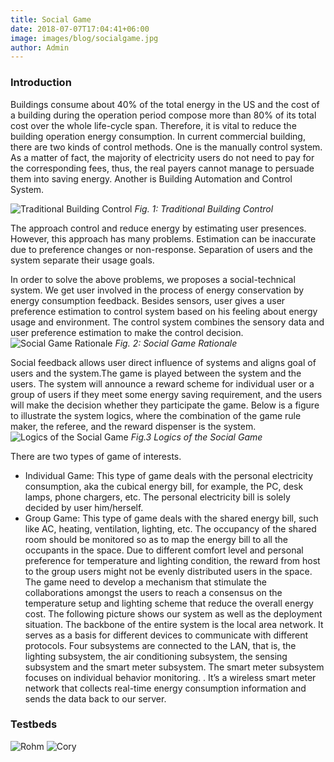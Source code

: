 ```yaml
---
title: Social Game
date: 2018-07-07T17:04:41+06:00
image: images/blog/socialgame.jpg
author: Admin
---
```


### Introduction

Buildings consume about 40% of the total energy in the US and the cost of a building during the operation period compose more than 80% of its total cost over the whole life-cycle span. Therefore, it is vital to reduce the building operation energy consumption. In current commercial building, there are two kinds of control methods. One is the manually control system. As a matter of fact, the majority of electricity users do not need to pay for the corresponding fees, thus, the real payers cannot manage to persuade them into saving energy. Another is Building Automation and Control System.

![Traditional Building Control](../../../images/blog/soc-trad.jpg)
*Fig. 1: Traditional Building Control*

The approach control and reduce energy by estimating user presences. However, this approach has many problems. Estimation can be inaccurate due to preference changes or non-response. Separation of users and the system separate their usage goals.

In order to solve the above problems, we proposes a social-technical system. We get user involved in the process of energy conservation by energy consumption feedback. Besides sensors, user gives a user preference estimation to control system based on his feeling about energy usage and environment. The control system combines the sensory data and user preference estimation to make the control decision.
![Social Game Rationale](../../../images/blog/soc-infr.jpg)
*Fig. 2: Social Game Rationale*

Social feedback allows user direct influence of systems and aligns goal of users and the system.The game is played between the system and the users. The system will announce a reward scheme for individual user or a group of users if they meet some energy saving requirement, and the users will make the decision whether they participate the game. Below is a figure to illustrate the system logics, where the combination of the game rule maker, the referee, and the reward dispenser is the system.
![Logics of the Social Game](../../../images/blog/soc-sys.jpg)
*Fig.3 Logics of the Social Game*

There are two types of game of interests.

- Individual Game: 
This type of game deals with the personal electricity consumption, aka the cubical energy bill, for example, the PC, desk lamps, phone chargers, etc. The personal electricity bill is solely decided by user him/herself.
- Group Game: 
This type of game deals with the shared energy bill, such like AC, heating, ventilation, lighting, etc. The occupancy of the shared room should be monitored so as to map the energy bill to all the occupants in the space. Due to different comfort level and personal preference for temperature and lighting condition, the reward from host to the group users might not be evenly distributed users in the space. The game need to develop a mechanism that stimulate the collaborations amongst the users to reach a consensus on the temperature setup and lighting scheme that reduce the overall energy cost.
The following picture shows our system as well as the deployment situation. The backbone of the entire system is the local area network. It serves as a basis for different devices to communicate with different protocols. Four subsystems are connected to the LAN, that is, the lighting subsystem, the air conditioning subsystem, the sensing subsystem and the smart meter subsystem. The smart meter subsystem focuses on individual behavior monitoring. . It’s a wireless smart meter network that collects real-time energy consumption information and sends the data back to our server.

### Testbeds

![Rohm](../../../images/blog/soc-rohm.jpg) ![Cory](../../../images/blog/soc-cory.jpg)